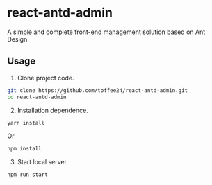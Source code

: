 # react-antd-admin

A simple and complete front-end management solution based on Ant Design

## Usage

1. Clone project code.

```bash
git clone https://github.com/toffee24/react-antd-admin.git
cd react-antd-admin
```

2. Installation dependence.

```bash
yarn install
```

Or

```bash
npm install
```

3. Start local server.

```bash
npm run start
```
